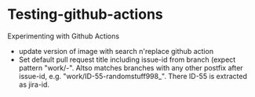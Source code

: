 # Testing-github-actions
Experimenting with Github Actions
* update version of image with search n'replace github action
* Set default pull request title including issue-id from branch (expect pattern "work/<word>-<digits>". Altso matches branches with any other postfix after issue-id, e.g. "work/ID-55-randomstuff998_". There ID-55 is extracted as jira-id.
